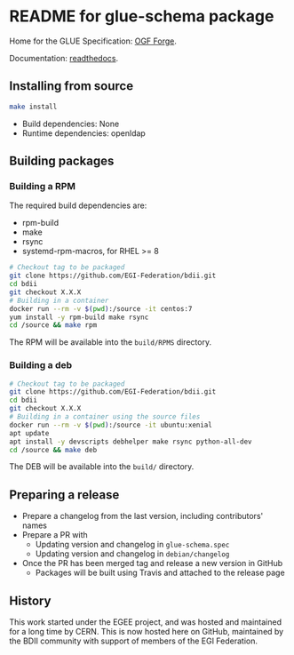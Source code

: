 # README for glue-schema package

Home for the GLUE Specification:
[OGF Forge](http://forge.ogf.org/sf/projects/glue-wg).

Documentation: [readthedocs](http://gridinfo-documentation.readthedocs.io).

## Installing from source

```sh
make install
```

- Build dependencies: None
- Runtime dependencies: openldap

## Building packages

### Building a RPM

The required build dependencies are:

- rpm-build
- make
- rsync
- systemd-rpm-macros, for RHEL >= 8

```sh
# Checkout tag to be packaged
git clone https://github.com/EGI-Federation/bdii.git
cd bdii
git checkout X.X.X
# Building in a container
docker run --rm -v $(pwd):/source -it centos:7
yum install -y rpm-build make rsync
cd /source && make rpm
```

The RPM will be available into the `build/RPMS` directory.

### Building a deb

```sh
# Checkout tag to be packaged
git clone https://github.com/EGI-Federation/bdii.git
cd bdii
git checkout X.X.X
# Building in a container using the source files
docker run --rm -v $(pwd):/source -it ubuntu:xenial
apt update
apt install -y devscripts debhelper make rsync python-all-dev
cd /source && make deb
```

The DEB will be available into the `build/` directory.

## Preparing a release

- Prepare a changelog from the last version, including contributors' names
- Prepare a PR with
  - Updating version and changelog in `glue-schema.spec`
  - Updating version and changelog in `debian/changelog`
- Once the PR has been merged tag and release a new version in GitHub
  - Packages will be built using Travis and attached to the release page

## History

This work started under the EGEE project, and was hosted and maintained for a
long time by CERN. This is now hosted here on GitHub, maintained by the BDII
community with support of members of the EGI Federation.
